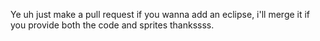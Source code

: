 Ye uh just make a pull request if you wanna add an eclipse, i'll merge it if you provide both the code and sprites thankssss.
